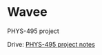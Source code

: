 # Wavee
PHYS-495 project

Drive: [PHYS-495 project notes](https://drive.google.com/drive/folders/1z3Vn2pD-8TDCotHsE1q8Pmb3a3EKXTtF?usp=sharing)

